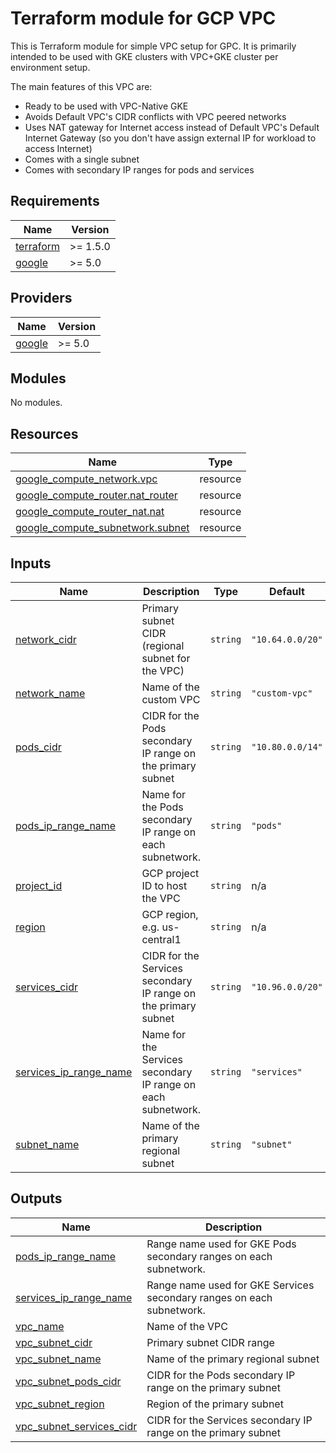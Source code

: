 # Terraform module for GCP VPC

This is Terraform module for simple VPC setup for GPC. It is primarily intended to be used with GKE clusters with VPC+GKE cluster per environment setup.

The main features of this VPC are:
- Ready to be used with VPC-Native GKE
- Avoids Default VPC's CIDR conflicts with VPC peered networks
- Uses NAT gateway for Internet access instead of Default VPC's Default Internet Gateway (so you don't have assign external IP for workload to access Internet)
- Comes with a single subnet
- Comes with secondary IP ranges for pods and services

<!-- BEGIN_TF_DOCS -->
## Requirements

| Name | Version |
|------|---------|
| <a name="requirement_terraform"></a> [terraform](#requirement\_terraform) | >= 1.5.0 |
| <a name="requirement_google"></a> [google](#requirement\_google) | >= 5.0 |

## Providers

| Name | Version |
|------|---------|
| <a name="provider_google"></a> [google](#provider\_google) | >= 5.0 |

## Modules

No modules.

## Resources

| Name | Type |
|------|------|
| [google_compute_network.vpc](https://registry.terraform.io/providers/hashicorp/google/latest/docs/resources/compute_network) | resource |
| [google_compute_router.nat_router](https://registry.terraform.io/providers/hashicorp/google/latest/docs/resources/compute_router) | resource |
| [google_compute_router_nat.nat](https://registry.terraform.io/providers/hashicorp/google/latest/docs/resources/compute_router_nat) | resource |
| [google_compute_subnetwork.subnet](https://registry.terraform.io/providers/hashicorp/google/latest/docs/resources/compute_subnetwork) | resource |

## Inputs

| Name | Description | Type | Default | Required |
|------|-------------|------|---------|:--------:|
| <a name="input_network_cidr"></a> [network\_cidr](#input\_network\_cidr) | Primary subnet CIDR (regional subnet for the VPC) | `string` | `"10.64.0.0/20"` | no |
| <a name="input_network_name"></a> [network\_name](#input\_network\_name) | Name of the custom VPC | `string` | `"custom-vpc"` | no |
| <a name="input_pods_cidr"></a> [pods\_cidr](#input\_pods\_cidr) | CIDR for the Pods secondary IP range on the primary subnet | `string` | `"10.80.0.0/14"` | no |
| <a name="input_pods_ip_range_name"></a> [pods\_ip\_range\_name](#input\_pods\_ip\_range\_name) | Name for the Pods secondary IP range on each subnetwork. | `string` | `"pods"` | no |
| <a name="input_project_id"></a> [project\_id](#input\_project\_id) | GCP project ID to host the VPC | `string` | n/a | yes |
| <a name="input_region"></a> [region](#input\_region) | GCP region, e.g. us-central1 | `string` | n/a | yes |
| <a name="input_services_cidr"></a> [services\_cidr](#input\_services\_cidr) | CIDR for the Services secondary IP range on the primary subnet | `string` | `"10.96.0.0/20"` | no |
| <a name="input_services_ip_range_name"></a> [services\_ip\_range\_name](#input\_services\_ip\_range\_name) | Name for the Services secondary IP range on each subnetwork. | `string` | `"services"` | no |
| <a name="input_subnet_name"></a> [subnet\_name](#input\_subnet\_name) | Name of the primary regional subnet | `string` | `"subnet"` | no |

## Outputs

| Name | Description |
|------|-------------|
| <a name="output_pods_ip_range_name"></a> [pods\_ip\_range\_name](#output\_pods\_ip\_range\_name) | Range name used for GKE Pods secondary ranges on each subnetwork. |
| <a name="output_services_ip_range_name"></a> [services\_ip\_range\_name](#output\_services\_ip\_range\_name) | Range name used for GKE Services secondary ranges on each subnetwork. |
| <a name="output_vpc_name"></a> [vpc\_name](#output\_vpc\_name) | Name of the VPC |
| <a name="output_vpc_subnet_cidr"></a> [vpc\_subnet\_cidr](#output\_vpc\_subnet\_cidr) | Primary subnet CIDR range |
| <a name="output_vpc_subnet_name"></a> [vpc\_subnet\_name](#output\_vpc\_subnet\_name) | Name of the primary regional subnet |
| <a name="output_vpc_subnet_pods_cidr"></a> [vpc\_subnet\_pods\_cidr](#output\_vpc\_subnet\_pods\_cidr) | CIDR for the Pods secondary IP range on the primary subnet |
| <a name="output_vpc_subnet_region"></a> [vpc\_subnet\_region](#output\_vpc\_subnet\_region) | Region of the primary subnet |
| <a name="output_vpc_subnet_services_cidr"></a> [vpc\_subnet\_services\_cidr](#output\_vpc\_subnet\_services\_cidr) | CIDR for the Services secondary IP range on the primary subnet |
<!-- END_TF_DOCS -->